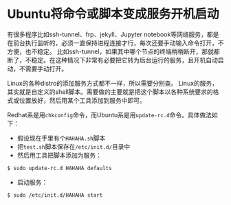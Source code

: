 # Ubuntu将命令或脚本变成服务开机启动

有很多程序比如ssh-tunnel、frp、jekyll、Jupyter notebook等网络服务，都是在前台执行监听的，必须一直保持进程连接才行，每次还要手动输入命令打开，不方便，也不稳定。
比如ssh-tunnel，如果其中哪个节点的终端稍稍断开，那就都断了，不稳定。在这种情况下非常有必要把它转为后台运行的服务，且开机自动启动，不需要手动打开。

Linux的各种distro的添加服务方式都不一样，所以需要分别查。
Linux的服务，其实就是自定义的shell脚本。需要做的主要就是把这个脚本以各种系统要求的格式或位置放好，然后用某个工具添加到服务中即可。

Redhat系是用`chkconfig`命令，而Ubuntu系是用`update-rc.d`命令。具体做法如下：
- 假设现在手里有个`HAHAHA.sh`脚本
- 把`test.sh`脚本保存在`/etc/init.d/`目录中
- 然后用工具把脚本添加为服务：
```sh
$ sudo update-rc.d HAHAHA defaults
```
- 启动服务：
```sh
$ sudo /etc/init.d/HAHAHA start
```